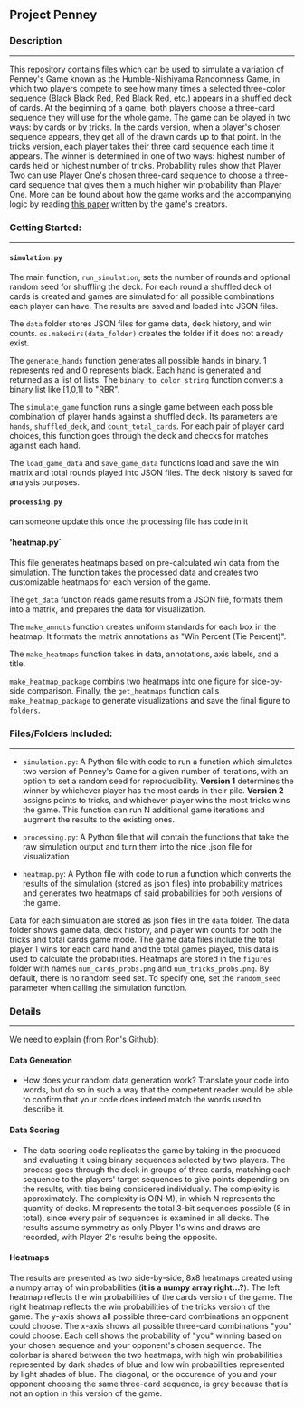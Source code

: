 ## Project Penney

### Description
--------------

This repository contains files which can be used to simulate a variation of Penney's Game known as the Humble-Nishiyama Randomness Game, in which two players compete to see how many times a selected three-color sequence (Black Black Red, Red Black Red, etc.) appears in a shuffled deck of cards. At the beginning of a game, both players choose a three-card sequence they will use for the whole game. The game can be played in two ways: by cards or by tricks. In the cards version, when a player's chosen sequence appears, they get all of the drawn cards up to that point. In the tricks version, each player takes their three card sequence each time it appears. The winner is determined in one of two ways: highest number of cards held or highest number of tricks. Probability rules show that Player Two can use Player One's chosen three-card sequence to choose a three-card sequence that gives them a much higher win probability than Player One. More can be found about how the game works and the accompanying logic by reading [this paper](https://www.datascienceassn.org/sites/default/files/Humble-Nishiyama%20Randomness%20Game%20-%20A%20New%20Variation%20on%20Penney%27s%20Coin%20Game.pdf) written by the game's creators. 

### Getting Started:
--------------
#### `simulation.py`
The main function, `run_simulation`, sets the number of rounds and optional random seed for shuffling the deck. For each round a shuffled deck of cards is created and games are simulated for all possible combinations each player can have. The results are saved and loaded into JSON files.

The `data` folder stores JSON files for game data, deck history, and win counts. `os.makedirs(data_folder)` creates the folder if it does not already exist.

The `generate_hands` function generates all possible hands in binary. 1 represents red and 0 represents black. Each hand is generated and returned as a list of lists. The `binary_to_color_string` function converts a binary list like [1,0,1] to "RBR".

The `simulate_game` function runs a single game between each possible combination of player hands against a shuffled deck. Its parameters are `hands`, `shuffled_deck`, and `count_total_cards`. For each pair of player card choices, this function goes through the deck and checks for matches against each hand. 

The `load_game_data` and `save_game_data` functions load and save the win matrix and total rounds played into JSON files. The deck history is saved for analysis purposes. 


#### `processing.py`
can someone update this once the processing file has code in it

#### 'heatmap.py`
This file generates heatmaps based on pre-calculated win data from the simulation. The function takes the processed data and creates two customizable heatmaps for each version of the game.

The `get_data` function reads game results from a JSON file, formats them into a matrix, and prepares the data for visualization. 

The `make_annots` function creates uniform standards for each box in the heatmap. It formats the matrix annotations as "Win Percent (Tie Percent)". 

The `make_heatmaps` function takes in data, annotations, axis labels, and a title.

`make_heatmap_package` combins two heatmaps into one figure for side-by-side comparison. Finally, the `get_heatmaps` function calls `make_heatmap_package` to generate visualizations and save the final figure to `folders`. 


### Files/Folders Included:
--------------

* `simulation.py`: A Python file with code to run a function which simulates two version of Penney's Game for a given number of iterations, with an option to set a random seed for reproducibility. **Version 1** determines the winner by whichever player has the most cards in their pile. **Version 2** assigns points to tricks, and whichever player wins the most tricks wins the game. This function can run N additional game iterations and augment the results to the existing ones.

* `processing.py`: A Python file that will contain the functions that take the raw simulation output and turn them into the nice .json file for visualization

* `heatmap.py`: A Python file with code to run a function which converts the results of the simulation (stored as json files) into probability matrices and generates two heatmaps of said probabilities for both versions of the game.

Data for each simulation are stored as json files in the `data` folder. The data folder shows game data, deck history, and player win counts for both the tricks and total cards game mode. The game data files include the total player 1 wins for each card hand and the total games played, this data is used to calculate the probabilities. Heatmaps are stored in the `figures` folder with names `num_cards_probs.png` and `num_tricks_probs.png`. By default, there is no random seed set. To specify one, set the `random_seed` parameter when calling the simulation function. 

### Details
-------------
We need to explain (from Ron's Github):
#### Data Generation
- How does your random data generation work? Translate your code into words, but do so in such a way that the competent reader would be able to confirm that your code does indeed match the words used to describe it.

#### Data Scoring
- The data scoring code replicates the game by taking in the produced and evaluating it using binary sequences selected by two players. The process goes through the deck in groups of three cards, matching each sequence to the players' target sequences to give points depending on the results, with ties being considered individually. The complexity is approximately. The complexity is O(N⋅M), in which
N represents the quantity of decks. M represents the total 3-bit sequences possible (8 in total), since every pair of sequences is examined in all decks. The results assume symmetry as only Player 1's wins and draws are recorded, with Player 2's results being the opposite.

#### Heatmaps
The results are presented as two side-by-side, 8x8 heatmaps created using a numpy array of win probabilities (**it is a numpy array right...?**). The left heatmap reflects the win probabilities of the cards version of the game. The right heatmap reflects the win probabilities of the tricks version of the game. The y-axis shows all possible three-card combinations an opponent could choose. The x-axis shows all possible three-card combinations "you" could choose. Each cell shows the probability of "you" winning based on your chosen sequence and your opponent's chosen sequence. The colorbar is shared between the two heatmaps, with high win probabilities represented by dark shades of blue and low win probabilities represented by light shades of blue. The diagonal, or the occurence of you and your opponent choosing the same three-card sequence, is grey because that is not an option in this version of the game. 


